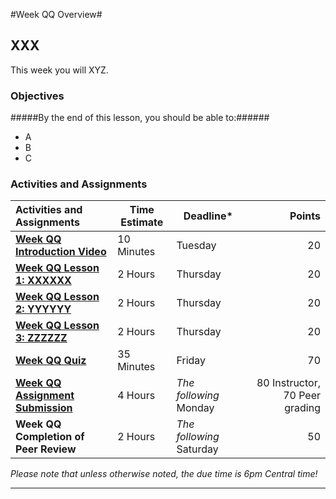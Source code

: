 #Week QQ Overview#

## XXX ##

This week you will XYZ.

### Objectives ###

#####By the end of this lesson, you should be able to:######

- A
- B 
- C

### Activities and Assignments ###

|Activities and Assignments | Time Estimate | Deadline* | Points|
|:------| -----|-------|----------:|
|**[Week QQ Introduction Video][wv]** |10 Minutes|Tuesday|20|
|**[Week QQ Lesson 1: XXXXXX](lesson1.md)**| 2 Hours |Thursday| 20|
|**[Week QQ Lesson 2: YYYYYY](lesson2.md)**| 2 Hours | Thursday | 20 |
|**[Week QQ Lesson 3: ZZZZZZ](lesson3.md)**| 2 Hours | Thursday| 20 |
|**[Week QQ Quiz][wq]**| 35 Minutes | Friday | 70|
|**[Week QQ Assignment Submission][wa]**| 4 Hours | *The following* Monday | 80 Instructor, 70 Peer grading | 
|**Week QQ Completion of Peer Review**| 2 Hours | *The following* Saturday | 50 | 

*Please note that unless otherwise noted, the due time is 6pm Central time!*

----------
[wv]: https://mediaspace.illinois.edu/media/Week+Three/0_rjhxhl68
[wa]: https://learn.illinois.edu/mod/workshop/view.php?id=1095182
[wq]: https://learn.illinois.edu/mod/quiz/view.php?id=1095179
